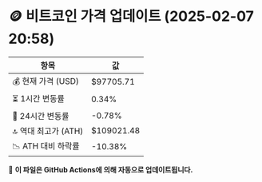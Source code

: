 # 🪙 비트코인 가격 업데이트 (2025-02-07 20:58)

| 항목                | 값 |
|--------------------|----------------|
| 💰 현재 가격 (USD) | $97705.71 |
| ⏳ 1시간 변동률    | 0.34% |
| 📆 24시간 변동률   | -0.78% |
| 🔝 역대 최고가 (ATH) | $109021.48 |
| 📉 ATH 대비 하락률 | -10.38% |

🔄 **이 파일은 GitHub Actions에 의해 자동으로 업데이트됩니다.**
